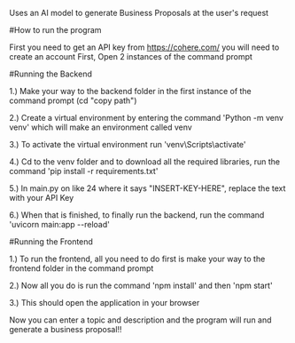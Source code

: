 Uses an AI model to generate Business Proposals at the user's request

#How to run the program

First you need to get an API key from https://cohere.com/ you will need to create an account
First, Open 2 instances of the command prompt

#Running the Backend

1.) Make your way to the backend folder in the first instance of the command prompt (cd "copy path")

2.) Create a virtual environment by entering the command 'Python -m venv venv' which will make an environment called venv

3.) To activate the virtual environment run 'venv\Scripts\activate'

4.) Cd to the venv folder and to download all the required libraries, run the command 'pip install -r requirements.txt'

5.) In main.py on like 24 where it says "INSERT-KEY-HERE", replace the text with your API Key

6.) When that is finished, to finally run the backend, run the command 'uvicorn main:app --reload'

#Running the Frontend

1.) To run the frontend, all you need to do first is make your way to the frontend folder in the command prompt

2.) Now all you do is run the command 'npm install' and then 'npm start'

3.) This should open the application in your browser

Now you can enter a topic and description and the program will run and generate a business proposal!!
